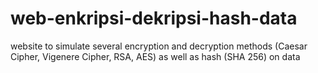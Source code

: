 # web-enkripsi-dekripsi-hash-data
website to simulate several encryption and decryption methods (Caesar Cipher, Vigenere Cipher, RSA, AES) as well as hash (SHA 256) on data
